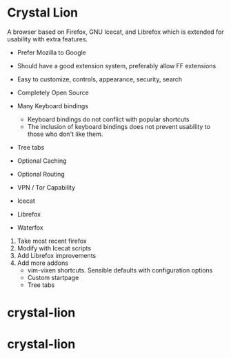# Crystal Lion

A browser based on Firefox, GNU Icecat, and Librefox which is extended for usability with extra features.

* Prefer Mozilla to Google
* Should have a good extension system, preferably allow FF extensions
* Easy to customize, controls, appearance, security, search
* Completely Open Source
* Many Keyboard bindings
  * Keyboard bindings do not conflict with popular shortcuts
  * The inclusion of keyboard bindings does not prevent usability to those who don't like them.

* Tree tabs
* Optional Caching
* Optional Routing
* VPN / Tor Capability


* Icecat
* Librefox
* Waterfox

1. Take most recent firefox
2. Modify with Icecat scripts
3. Add Librefox improvements
4. Add more addons
    * vim-vixen shortcuts. Sensible defaults with configuration options
    * Custom startpage
    * Tree tabs
# crystal-lion
# crystal-lion

